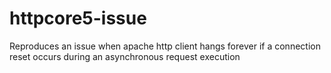 # httpcore5-issue
Reproduces an issue when apache http client hangs forever if a connection reset occurs during an asynchronous request execution
